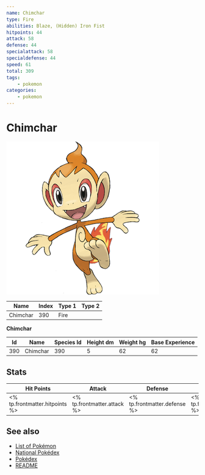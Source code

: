 ```yaml
---
name: Chimchar
type: Fire
abilities: Blaze, (Hidden) Iron Fist
hitpoints: 44
attack: 58
defense: 44
specialattack: 58
specialdefense: 44
speed: 61
total: 309
tags:
    - pokemon
categories:
    - pokemon
---
```


# Chimchar


![Chimchar](images/390.png)

| **Name** | **Index** | **Type 1** | **Type 2** |
|----|----|----|----|
| Chimchar | 390 | Fire  |  |

**Chimchar** 




| **Id** | **Name** | **Species Id** | **Height dm** | **Weight hg** | **Base Experience** |
|--------|----------|----------------|------------|------------|---------------------|
| 390 | Chimchar | 390 | 5 | 62 | 62 |



## Stats

| **Hit Points** | **Attack** | **Defense** | **Special Attack** | **Special Defense** | **Speed** | **Total** |
|----------------|------------|-------------|--------------------|---------------------|-----------|-----------|
| <% tp.frontmatter.hitpoints %> | <% tp.frontmatter.attack %> | <% tp.frontmatter.defense %> | <% tp.frontmatter.specialattack %> | <% tp.frontmatter.specialdefense %> | <% tp.frontmatter.speed %> | <% tp.frontmatter.total %> |

## See also

- [List of Pokémon](../pokemon.md)
- [National Pokédex](../national_pokedex.md)
- [Pokédex](../pokedex.md)
- [README](../README.md)
